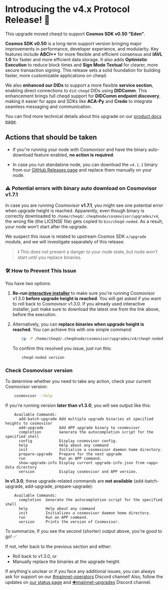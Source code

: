 # Introducing the v4.x Protocol Release! 🚀

This upgrade moved cheqd to support **Cosmos SDK v0.50 "Eden"**.

**Cosmos SDK v0.50** is a long-term support version bringing major improvements in performance, developer experience, and modularity. Key features include **ABCI++** for more flexible and efficient consensus and **IAVL 1.0** for faster and more efficient data storage. It also adds **Optimistic Execution** to reduce block times and **Sign Mode Textual** for clearer, more secure transaction signing. This release sets a solid foundation for building faster, more customizable applications on cheqd.

We also **enhanced our DIDs** to support a more flexible **service section**, enabling direct connections to `did:cheqd` DIDs using **DIDComm**. This enhancement brings full cheqd support for **DIDComm endpoint discovery**, making it easier for apps and SDKs like **ACA-Py** and **Credo** to integrate seamless messaging and communication.

You can find more technical details about this upgrade on our [product docs page](https://docs.cheqd.io/product/network/upgrades/2025/4.x).

## Actions that should be taken

- If you're running your node with Cosmovisor and have the binary auto-download feature enabled, **no action is required**.

- In case you run standalone node, you can download the `v4.1.1` binary from our [GitHub Releases page](https://github.com/cheqd/cheqd-node/releases/tag/v4.1.1) and replace them manually on your node.

### ⚠️ Potential errors with binary auto download on Cosmovisor v1.7.1

In case you are running Cosmovisor **v1.7.1**, you might see one potential error when upgrade height is reached.
Apparently, even though binary is correctly downloaded to `/home/cheqd/.cheqdnode/cosmovisor/upgrades/v4`, the wrong file (the LICENSE file) gets copied to `bin/cheqd-noded`. As a result, your node won’t start after the upgrade.

We suspect this issue is related to upstream Cosmos SDK `x/upgrade` module, and we will investigate separately of this release.

> **ℹ️** This does not present a danger to your node state, but node won't start until you replace binaries.

### 🛠️ How to Prevent This Issue

You have two options:

1) **Re-run [interactive installer](https://raw.githubusercontent.com/cheqd/cheqd-node/refs/heads/main/installer/installer.py)** to make sure you're running Cosmovisor v1.3.0 **before upgrade height is reached**. You will get asked if you want to roll back to Cosmovisor v1.3.0. If you already used interactive installer, just make sure to download the latest one from the link above, before the execution.

2) Alternatively, you can **replace binaries when upgrade height is reached**. You can achieve this with one simple command:

    ```bash
        cp -P /home/cheqd/.cheqdnode/cosmovisor/upgrades/v4/cheqd-noded /home/cheqd/.cheqdnode/cosmovisor/upgrades/v4/bin/cheqd-noded
    ```

    To confirm this resolved you issue, just run this:

    ```bash
        cheqd-noded version
    ```

### Check Cosmovisor version

To determine whether you need to take any action, check your current Cosmovisor version:

```bash
    cosmovisor --help
```

If you're running version **later than v1.3.0**, you will see output like this:

```text
    Available Commands:
      add-batch-upgrade Add multiple upgrade binaries at specified heights to cosmovisor
      add-upgrade       Add APP upgrade binary to cosmovisor
      completion        Generate the autocompletion script for the specified shell
      config            Display cosmovisor config.
      help              Help about any command
      init              Initialize a cosmovisor daemon home directory.
      prepare-upgrade   Prepare for the next upgrade
      run               Run an APP command.
      show-upgrade-info Display current upgrade-info.json from <app> data directory
      version           Display cosmovisor and APP version.
```

**In v1.3.0**, these upgrade-related commands are **not available** (add-batch-upgrade, add-upgrade, prepare-upgrade):

```text
    Available Commands:
      completion  Generate the autocompletion script for the specified shell
      help        Help about any command
      init        Initializes a cosmovisor daemon home directory.
      run         Run an APP command.
      version     Prints the version of Cosmovisor.
```

To summarize, If you see the second (shorter) output above, you're good to go! ✅

If not, refer back to the previous section and either:

- Roll back to v1.3.0, or
- Manually replace the binaries at the upgrade height.

If anything's unclear or if you face any additional issues, you can always ask for support on our [#mainnet-operators](https://discord.com/channels/879754359859216394/943432923565154354) Discord channel!
Also, follow the updates on [our status page](https://status.cheqd.net) and [🔊mainnet-upgrades](https://discord.com/channels/879754359859216394/1394975809139249215) Discord channel.
